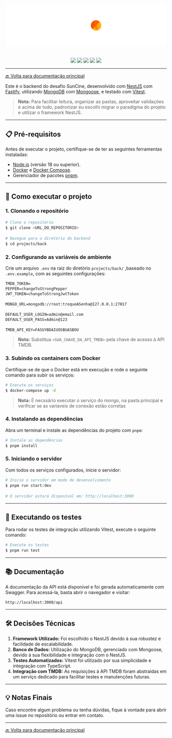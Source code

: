 <p align="center">
  <img src="../../docs/img/SunCine.png" width="500" alt="SunCine Logo" />
</p>
</br>

<div align="center">
  <img src="https://img.shields.io/badge/Node.js-%23339933?style=for-the-badge&logo=nodedotjs&logoColor=white&labelColor=black" />
  <img src="https://img.shields.io/badge/Vitest-%236E9F18?style=for-the-badge&logo=vitest&logoColor=white&labelColor=black" />
  <img src="https://img.shields.io/badge/Fastify-%23FFFFFF?style=for-the-badge&logo=fastify&logoColor=white&labelColor=black" />
  <img src="https://img.shields.io/badge/TMDB-%23006DBF?style=for-the-badge&logo=themoviedatabase&logoColor=white&labelColor=black" />
  <img src="https://img.shields.io/badge/Docker-%232496ED?style=for-the-badge&logo=docker&logoColor=white&labelColor=black" />
</div>

---

[🔙 Volta para documentação principal](../../README.md)

Este é o backend do desafio SunCine, desenvolvido com [NestJS](https://nestjs.com/) com [Fastify](https://fastify.dev), utilizando [MongoDB](https://www.mongodb.com/) com [Mongoose](https://mongoosejs.com/), e testado com [Vitest](https://vitest.dev/).

> **Nota:** Para facilitar leitura, organizar as pastas, aproveitar validações e acima de tudo, padronizar eu escolhi migrar o paradigma do projeto e utilizar o framework NestJS. 


---

## 📋 Pré-requisitos
Antes de executar o projeto, certifique-se de ter as seguintes ferramentas instaladas:

- [Node.js](https://nodejs.org/) (versão 18 ou superior).
- [Docker](https://www.docker.com/) e [Docker Compose](https://docs.docker.com/compose/).
- Gerenciador de pacotes [pnpm](https://pnpm.io/).

---

## 🚀 Como executar o projeto

### 1. Clonando o repositório
```bash
# Clone o repositório
$ git clone <URL_DO_REPOSITORIO>

# Navegue para o diretório do backend
$ cd projects/back
```

### 2. Configurando as variáveis de ambiente

Crie um arquivo `.env` na raiz do diretório `projects/back/` ,baseado no `.env.example`, com as seguintes configurações:

```env
TMDB_TOKEN=
PEPPER=changeToStrongPepper
JWT_TOKEN=changeToStrongJwtToken

MONGO_URL=mongodb://root:troqueASenha@127.0.0.1:27017

DEFAULT_USER_LOGIN=admin@email.com
DEFAULT_USER_PASS=Admin@123

TMDB_API_KEY=FASUYBDAIUOSBUASBOU
```

> **Nota:** Substitua `<SUA_CHAVE_DA_API_TMDB>` pela chave de acesso à API TMDB. 

### 3. Subindo os containers com Docker

Certifique-se de que o Docker está em execução e rode o seguinte comando para subir os serviços:

```bash
# Execute os serviços
$ docker-compose up -d
```
> **Nota:** É necssário executar o serviço do mongo, na pasta principal e verificar se as variaveis de conexão estão corretas 

### 4. Instalando as dependências

Abra um terminal e instale as dependências do projeto com `pnpm`:

```bash
# Instale as dependências
$ pnpm install
```

### 5. Iniciando o servidor

Com todos os serviços configurados, inicie o servidor:

```bash
# Inicie o servidor em modo de desenvolvimento
$ pnpm run start:dev

# O servidor estará disponível em: http://localhost:3000
```

---

## 🧪 Executando os testes
Para rodar os testes de integração utilizando Vitest, execute o seguinte comando:

```bash
# Execute os testes
$ pnpm run test
```

---

## 📚 Documentação
A documentação da API está disponível e foi gerada automaticamente com Swagger. Para acessá-la, basta abrir o navegador e visitar:

```url
http://localhost:3000/api
```

---

## 🛠️ Decisões Técnicas

1. **Framework Utilizado:** Foi escolhido o NestJS devido à sua robustez e facilidade de escalabilidade.
2. **Banco de Dados:** Utilização do MongoDB, gerenciado com Mongoose, devido à sua flexibilidade e integração com o NestJS.
3. **Testes Automatizados:** Vitest foi utilizado por sua simplicidade e integração com TypeScript.
4. **Integração com TMDB:** As requisições à API TMDB foram abstraídas em um serviço dedicado para facilitar testes e manutenções futuras.

---

## 💡 Notas Finais
Caso encontre algum problema ou tenha dúvidas, fique à vontade para abrir uma issue no repositório ou entrar em contato.

---

[🔙 Volta para documentação principal](../README.md)
